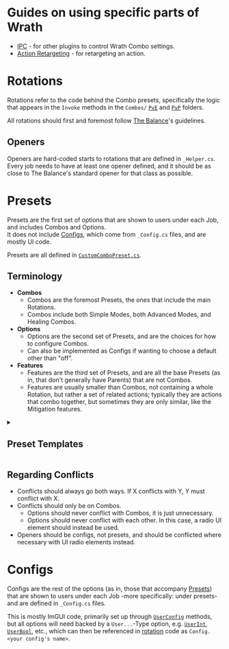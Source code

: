 ﻿# Guides on using specific parts of Wrath

- [IPC](/docs/IPC.md) - for other plugins to control Wrath Combo settings.
- [Action Retargeting](/docs/Retargeting.md) - for retargeting an action.

# Rotations
Rotations refer to the code behind the Combo presets, specifically the logic
that appears in the `Invoke` methods in the `Combos/` [`PvE`](/WrathCombo/Combos/PvE)
and [`PvP`](/WrathCombo/Combos/PvP)  folders.

All rotations should first and foremost follow
[The Balance](https://discord.gg/thebalanceffxiv)'s guidelines.

## Openers
Openers are hard-coded starts to rotations that are defined in `_Helper.cs`.
Every job needs to have at least one opener defined, and it should be as close
to The Balance's standard opener for that class as possible.

# Presets
Presets are the first set of options that are shown to users under each Job, and
includes Combos and Options.\
It does not include [Configs](#configs), which come from `_Config.cs` files, and are 
mostly UI code.

Presets are all defined in [`CustomComboPreset.cs`](/WrathCombo/Combos/CustomComboPreset.cs).

## Terminology
- **Combos**
  - Combos are the foremost Presets, the ones that include the main Rotations.
  - Combos include both Simple Modes, both Advanced Modes, and Healing Combos.
- **Options**
  - Options are the second set of Presets, and are the choices for how to 
    configure Combos.
  - Can also be implemented as Configs if wanting to choose a default other than 
    "off".
- **Features**
  - Features are the third set of Presets, and are all the base Presets (as in, 
    that don't generally have Parents) that are not Combos.
  - Features are usually smaller than Combos, not containing a whole Rotation, 
    but rather a set of related actions; typically they are actions that combo 
    together, but sometimes they are only similar, like the Mitigation features.

<details>

<summary><h2>Preset Templates</h2></summary>

### Standard Preset Naming Template
- Simple Mode - Single Target
- Simple Mode - AoE
- Advanced Mode - Single Target
- Advanced Mode - AoE
- `<combo name>` Feature
    - `<option name>` Option

### [Healers] Healing Feature Naming Template
- Simple Heals - Single Target
- Simple Heals - AoE

### [Tanks] Mitigations Option template:
- Simple Mode - Single Target
    - Include Mitigation Options (Content Difficulty Filtering)
- Simple Mode - AoE
    - Include Mitigation Options
- Advanced Mode - Single Target
    - Mitigation Options (Content Difficulty Filtering)
        - All <60s mitigations (HP% slider, boss filtering)
        - All heals/mitigations that heal (HP% slider, boss filtering)
        - Invuln (enemy HP% slider, self HP% slider, boss filtering)
- Advanced Mode - AoE
    - Mitigation Options
        - All heals/mitigations that heal (HP% slider)
        - Invuln (enemy HP% slider, self HP% slider)
        - All other mitigations, including `Reprisal`, `Arm's Length`, etc without options
- One-Button Mitigation Feature (User-Prioritized)
    - Emergency Invuln Option (Content Difficulty Filtering)
    - Spammable Mitigation Options (Content Difficulty Filtering)
    - Reprisal
    - Group Mitigation (Party-check Option)
    - Bigger Mitigation Options (HP% slider)
    - Arm's Length (boss filtering, Nearby-Enemy-Count slider)
        - Mitigation should be roughly ordered by default from lowest mit to highest,
          shortest to longest cooldown.
        - Any mitigation options that have charges should have a charge slider.

</details>

## Regarding Conflicts
- Conflicts should always go both ways. If X conflicts with Y, Y must conflict with X.
- Conflicts should only be on Combos.
  - Options should never conflict with Combos, it is just unnecessary.
  - Options should never conflict with each other. In this case, a radio UI element should instead be used.
- Openers should be configs, not presets, and should be conflicted where necessary with UI radio elements instead.

# Configs
Configs are the rest of the options (as in, those that accompany [Presets](#presets))
that are shown to users under each Job -more specifically: under presets- and are
defined in `_Config.cs` files.

This is mostly ImGUI code, primarily set up through
[`UserConfig`](/WrathCombo/Window/Functions/UserConfig.cs) methods, but all options
will need backed by a `User...`-Type option, e.g.
[`UserInt`](/WrathCombo/CustomCombo/Functions/Config.cs#L45),
[`UserBool`](/WrathCombo/CustomCombo/Functions/Config.cs#L64), etc., 
which can then be referenced in [rotation](#rotations) code as
`Config.<your config's name>`.
